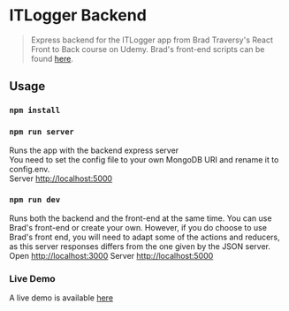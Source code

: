 # ITLogger Backend

> Express backend for the ITLogger app from Brad Traversy's React Front to Back course on Udemy. Brad's front-end scripts can be found [here](https://github.com/bradtraversy/it-logger).

## Usage

### `npm install`

### `npm run server`

Runs the app with the backend express server<br>
You need to set the config file to your own MongoDB URI and rename it to config.env.<br>
Server [http://localhost:5000](http://localhost:5000)

### `npm run dev`

Runs both the backend and the front-end at the same time. You can use Brad's front-end or create your own. However, if you do choose to use Brad's front end, you will need to adapt some of the actions and reducers, as this server responses differs from the one given by the JSON server.
Open [http://localhost:3000](http://localhost:3000)
Server [http://localhost:5000](http://localhost:5000)

### Live Demo

A live demo is available [here](https://thawing-earth-03803.herokuapp.com/)
